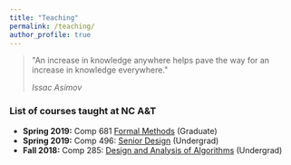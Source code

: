 ```yaml
---
title: "Teaching"
permalink: /teaching/
author_profile: true
---
```


> 
>"An increase in knowledge anywhere helps pave the way for an increase in knowledge everywhere."
> 
>  <cite>Issac Asimov</cite> 
> 

### List of courses taught at NC A&T

* **Spring 2019:** Comp 681 [Formal Methods](https://comp681-spring19.github.io/) (Graduate)
* **Spring 2019:** Comp 496: [Senior Design](https://comp496-spring19.github.io/) (Undergrad)
* **Fall 2018:** Comp 285: [Design and Analysis of Algorithms](https://comp285-fall18.github.io/) (Undergrad)
